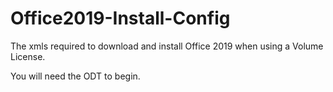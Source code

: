 # Office2019-Install-Config
The xmls required to download and install Office 2019 when using a Volume License.

You will need the ODT to begin.
